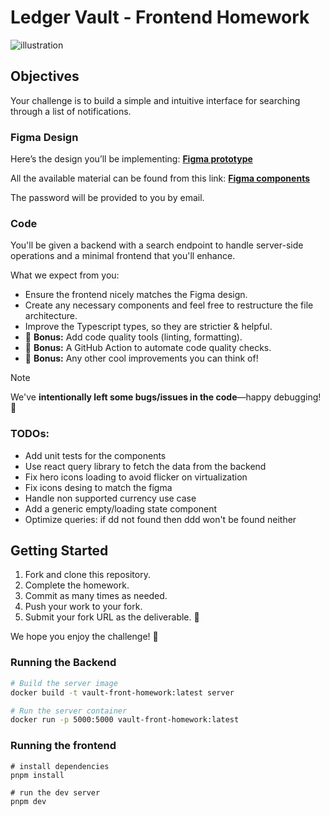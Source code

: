 # Ledger Vault - Frontend Homework

![illustration](https://i.imgur.com/AuJ6B7T.png)

## Objectives

Your challenge is to build a simple and intuitive interface for searching through a list of notifications.

### Figma Design

Here’s the design you’ll be implementing: **[Figma prototype](https://www.figma.com/proto/AwC58Mqda2ZOjqzadPdiso/LES---Front-end-homework?page-id=&node-id=1-4741&p=f&t=Dx21H0F2ytviGHvl-0&scaling=min-zoom&content-scaling=fixed&starting-point-node-id=1%3A4741)**

All the available material can be found from this link: **[Figma components](https://www.figma.com/design/AwC58Mqda2ZOjqzadPdiso/LES---Front-end-homework?node-id=0-1)**

The password will be provided to you by email.

### Code

You'll be given a backend with a search endpoint to handle server-side operations and a minimal frontend that you'll enhance.

What we expect from you:

- Ensure the frontend nicely matches the Figma design.
- Create any necessary components and feel free to restructure the file architecture.
- Improve the Typescript types, so they are strictier & helpful.
- 🎁 **Bonus:** Add code quality tools (linting, formatting).
- 🎁 **Bonus:** A GitHub Action to automate code quality checks.
- 🎁 **Bonus:** Any other cool improvements you can think of!

> [!NOTE]
> We've **intentionally left some bugs/issues in the code**—happy debugging! 🥳

### TODOs:

- Add unit tests for the components
- Use react query library to fetch the data from the backend
- Fix hero icons loading to avoid flicker on virtualization
- Fix icons desing to match the figma
- Handle non supported currency use case
- Add a generic empty/loading state component
- Optimize queries: if dd not found then ddd won't be found neither

## Getting Started

1. Fork and clone this repository.
2. Complete the homework.
3. Commit as many times as needed.
4. Push your work to your fork.
5. Submit your fork URL as the deliverable. 🚀

We hope you enjoy the challenge! 💪

### Running the Backend

```sh
# Build the server image
docker build -t vault-front-homework:latest server

# Run the server container
docker run -p 5000:5000 vault-front-homework:latest
```

### Running the frontend

```
# install dependencies
pnpm install

# run the dev server
pnpm dev
```
